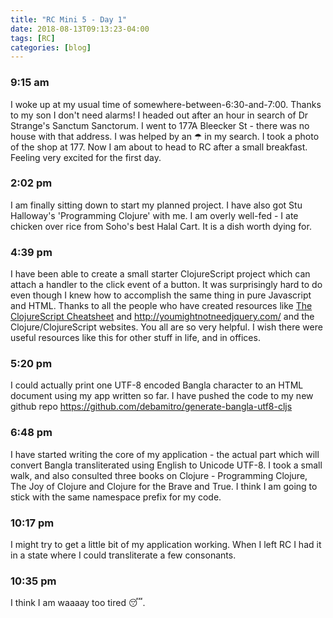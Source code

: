 ```yaml
---
title: "RC Mini 5 - Day 1"
date: 2018-08-13T09:13:23-04:00
tags: [RC]
categories: [blog]
---
```


### 9:15 am
I woke up at my usual time of somewhere-between-6:30-and-7:00. Thanks to my son I don't need alarms! I headed out after an hour in search of Dr Strange's Sanctum Sanctorum. I went to 177A Bleecker St - there was no house with that address. I was helped by an &#9730; in my search. I took a photo of the shop at 177. Now I am about to head to RC after a small breakfast. Feeling very excited for the first day.

### 2:02 pm
I am finally sitting down to start my planned project. I have also got Stu Halloway's 'Programming Clojure' with me. I am overly well-fed - I ate chicken over rice from Soho's best Halal Cart. It is a dish worth dying for.

### 4:39 pm
I have been able to create a small starter ClojureScript project which can attach a handler to the click event of a button. It was surprisingly hard to do even though I knew how to accomplish the same thing in pure Javascript and HTML. Thanks to all the people who have created resources like [The ClojureScript Cheatsheet](http://cljs.info/cheatsheet/) and http://youmightnotneedjquery.com/ and the Clojure/ClojureScript websites. You all are so very helpful. I wish there were useful resources like this for other stuff in life, and in offices.

### 5:20 pm
I could actually print one UTF-8 encoded Bangla character to an HTML document using my app written so far. I have pushed the code to my new github repo https://github.com/debamitro/generate-bangla-utf8-cljs

### 6:48 pm
I have started writing the core of my application - the actual part which will convert Bangla transliterated using English to Unicode UTF-8. I took a small walk, and also consulted three books on Clojure - Programming Clojure, The Joy of Clojure and Clojure for the Brave and True. I think I am going to stick with the same namespace prefix for my code.

### 10:17 pm
I might try to get a little bit of my application working. When I left RC I had it in a state where I could transliterate a few consonants.

### 10:35 pm
I think I am waaaay too tired &#128564;.
